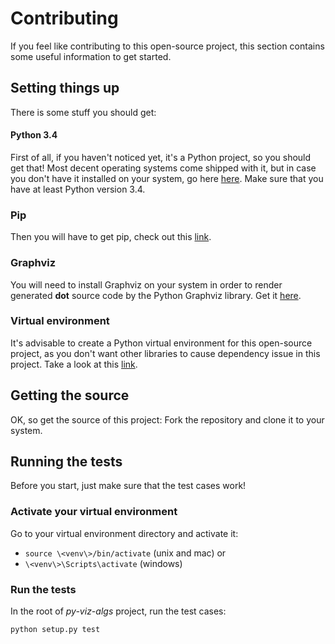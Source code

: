 
# Contributing

If you feel like contributing to this open-source project, this section contains some useful information to get started.

## Setting things up
There is some stuff you should get:

#### Python 3.4
First of all, if you haven't noticed yet, it's a Python project, so you should get that! Most decent operating systems come shipped with it, but in case you don't have it installed on your system, go here [here](https://www.python.org/downloads/). Make sure that you have at least Python version 3.4.  

### Pip
Then you will have to get pip, check out this [link](https://pip.pypa.io/en/stable/installing/).

### Graphviz
You will need to install Graphviz on your system in order to render generated **dot** source code by the Python Graphviz library. Get it [here](https://pypi.org/project/graphviz/).

### Virtual environment
It's advisable to create a Python virtual environment for this open-source project, as you don't want other libraries to cause dependency issue in this project. Take a look at this [link](https://docs.python.org/3/library/venv.html#module-venv).

## Getting the source 
OK, so get the source of this project: Fork the repository and clone it to your system.

## Running the tests
Before you start, just make sure that the test cases work! 

### Activate your virtual environment
Go to your virtual environment directory and activate it:

* ```source \<venv\>/bin/activate``` (unix and mac) or
* ```\<venv\>\Scripts\activate``` (windows) 

### Run the tests
In the root of *py-viz-algs* project, run the test cases:

 ```python setup.py test```

